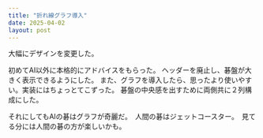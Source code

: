 ```yaml
---
title: "折れ線グラフ導入"
date: 2025-04-02
layout: post
---
```


大幅にデザインを変更した。

初めてAI以外に本格的にアドバイスをもらった。
ヘッダーを廃止し、碁盤が大きく表示できるようにした。
また、グラフを導入したら、思ったより使いやすい。実装にはちょっとてこずった。
碁盤の中央感を出すために両側共に２列構成にした。

それにしてもAIの碁はグラフが奇麗だ。　人間の碁はジェットコースター。　見てる分には人間の碁の方が楽しいかも。

